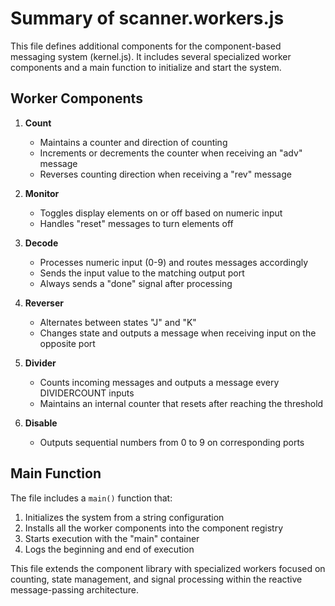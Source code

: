 # Summary of scanner.workers.js

This file defines additional components for the component-based messaging system (kernel.js). It includes several specialized worker components and a main function to initialize and start the system.

## Worker Components

1. **Count**
   - Maintains a counter and direction of counting
   - Increments or decrements the counter when receiving an "adv" message
   - Reverses counting direction when receiving a "rev" message

2. **Monitor**
   - Toggles display elements on or off based on numeric input
   - Handles "reset" messages to turn elements off

3. **Decode**
   - Processes numeric input (0-9) and routes messages accordingly
   - Sends the input value to the matching output port
   - Always sends a "done" signal after processing

4. **Reverser**
   - Alternates between states "J" and "K"
   - Changes state and outputs a message when receiving input on the opposite port

5. **Divider**
   - Counts incoming messages and outputs a message every DIVIDERCOUNT inputs
   - Maintains an internal counter that resets after reaching the threshold

6. **Disable**
   - Outputs sequential numbers from 0 to 9 on corresponding ports

## Main Function

The file includes a `main()` function that:
1. Initializes the system from a string configuration
2. Installs all the worker components into the component registry
3. Starts execution with the "main" container
4. Logs the beginning and end of execution

This file extends the component library with specialized workers focused on counting, state management, and signal processing within the reactive message-passing architecture.
